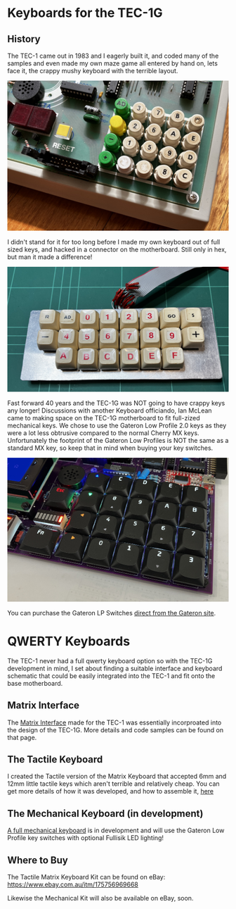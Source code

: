 # Keyboards for the TEC-1G

## History
The TEC-1 came out in 1983 and I eagerly built it, and coded many of the samples and even made my own maze game all entered by hand on, lets face it, the crappy mushy keyboard with the terrible layout. 

![](./pictures/TEC-1_Original.jpg)

I didn't stand for it for too long before I made my own keyboard out of full sized keys, and hacked in a connector on the motherboard. Still only in hex, but man it made a difference!

![](./pictures/TEC-1_Mechanical_Hex.jpg)

Fast forward 40 years and the TEC-1G was NOT going to have crappy keys any longer! Discussions with another Keyboard officiando, Ian McLean came to making space on the TEC-1G motherboard to fit full-zized mechanical keys.  We chose to use the Gateron Low Profile 2.0 keys as they were a lot less obtrusive compared to the normal Cherry MX keys. Unfortunately the footprint of the Gateron Low Profiles is NOT the same as a standard MX key, so keep that in mind when buying your key switches.

![](./pictures/Fullisik.jpg)

You can purchase the Gateron LP Switches [direct from the Gateron site](https://www.gateron.com/products/gateron-ks-33-low-profile-switch-set?VariantsId=10265).

# QWERTY Keyboards
The TEC-1 never had a full qwerty keyboard option so with the TEC-1G development in mind, I set about finding a suitable interface and keyboard schematic that could be easily integrated into the TEC-1 and fit onto the base motherboard.

## Matrix Interface
The [Matrix Interface](https://github.com/MarkJelic/TEC-1_Hardware/tree/master/Z80Bus/Keyboard) made for the TEC-1 was essentially incorproated into the design of the TEC-1G. More details and code samples can be found on that page.

## The Tactile Keyboard
I created the Tactile version of the Matrix Keyboard that accepted 6mm and 12mm little tactile keys which aren't terrible and relatively cheap. You can get more details of how it was developed, and how to assemble it, [here](./Tactile/)

## The Mechanical Keyboard (in development)
[A full mechanical keyboard](./Mechanical/) is in development and will use the Gateron Low Profile key switches with optional Fullisik LED lighting!

## Where to Buy
The Tactile Matrix Keyboard Kit can be found on eBay:  https://www.ebay.com.au/itm/175756969668

Likewise the Mechanical Kit will also be available on eBay, soon.
